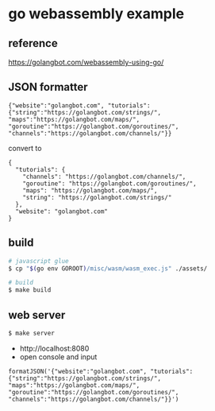 # go webassembly example

## reference

https://golangbot.com/webassembly-using-go/

## JSON formatter

~~~
{"website":"golangbot.com", "tutorials": {"string":"https://golangbot.com/strings/", "maps":"https://golangbot.com/maps/", "goroutine":"https://golangbot.com/goroutines/", "channels":"https://golangbot.com/channels/"}}
~~~

convert to

~~~
{
  "tutorials": {
    "channels": "https://golangbot.com/channels/",
    "goroutine": "https://golangbot.com/goroutines/",
    "maps": "https://golangbot.com/maps/",
    "string": "https://golangbot.com/strings/"
  },
  "website": "golangbot.com"
}
~~~

## build

~~~bash
# javascript glue
$ cp "$(go env GOROOT)/misc/wasm/wasm_exec.js" ./assets/

# build
$ make build
~~~

## web server

~~~bash
$ make server
~~~

- http://localhost:8080
- open console and input

~~~
formatJSON('{"website":"golangbot.com", "tutorials": {"string":"https://golangbot.com/strings/", "maps":"https://golangbot.com/maps/", "goroutine":"https://golangbot.com/goroutines/", "channels":"https://golangbot.com/channels/"}}')
~~~